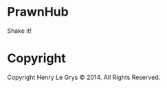 PrawnHub
========

Shake it!

Copyright
========

Copyright Henry Le Grys © 2014. All Rights Reserved.
